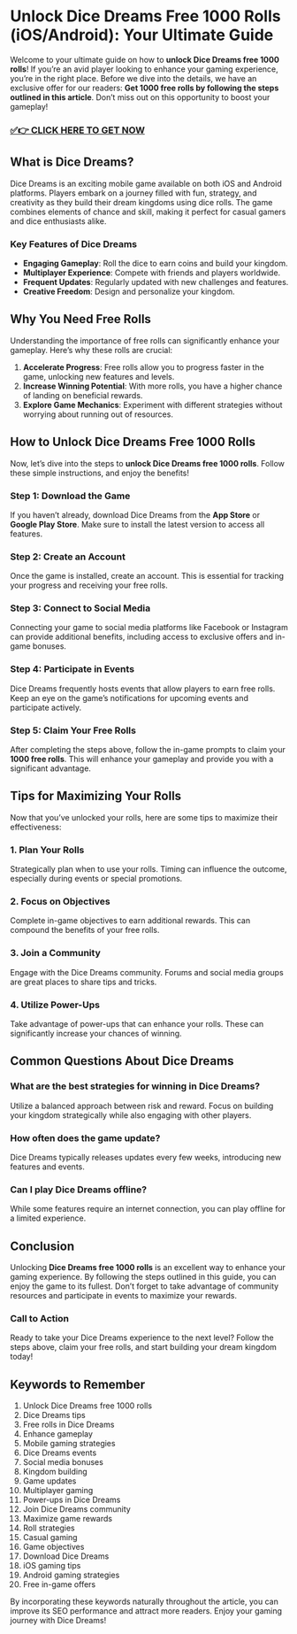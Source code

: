 # Unlock Dice Dreams Free 1000 Rolls (iOS/Android): Your Ultimate Guide

Welcome to your ultimate guide on how to **unlock Dice Dreams free 1000 rolls**! If you’re an avid player looking to enhance your gaming experience, you’re in the right place. Before we dive into the details, we have an exclusive offer for our readers: **Get 1000 free rolls by following the steps outlined in this article**. Don’t miss out on this opportunity to boost your gameplay!

### [✅👉 CLICK HERE TO GET NOW](https://freerewards.xyz/dice/dreams/)

## What is Dice Dreams?

Dice Dreams is an exciting mobile game available on both iOS and Android platforms. Players embark on a journey filled with fun, strategy, and creativity as they build their dream kingdoms using dice rolls. The game combines elements of chance and skill, making it perfect for casual gamers and dice enthusiasts alike.

### Key Features of Dice Dreams
- **Engaging Gameplay**: Roll the dice to earn coins and build your kingdom.
- **Multiplayer Experience**: Compete with friends and players worldwide.
- **Frequent Updates**: Regularly updated with new challenges and features.
- **Creative Freedom**: Design and personalize your kingdom.

## Why You Need Free Rolls

Understanding the importance of free rolls can significantly enhance your gameplay. Here’s why these rolls are crucial:

1. **Accelerate Progress**: Free rolls allow you to progress faster in the game, unlocking new features and levels.
2. **Increase Winning Potential**: With more rolls, you have a higher chance of landing on beneficial rewards.
3. **Explore Game Mechanics**: Experiment with different strategies without worrying about running out of resources.

## How to Unlock Dice Dreams Free 1000 Rolls

Now, let’s dive into the steps to **unlock Dice Dreams free 1000 rolls**. Follow these simple instructions, and enjoy the benefits!

### Step 1: Download the Game

If you haven’t already, download Dice Dreams from the **App Store** or **Google Play Store**. Make sure to install the latest version to access all features.

### Step 2: Create an Account

Once the game is installed, create an account. This is essential for tracking your progress and receiving your free rolls.

### Step 3: Connect to Social Media

Connecting your game to social media platforms like Facebook or Instagram can provide additional benefits, including access to exclusive offers and in-game bonuses.

### Step 4: Participate in Events

Dice Dreams frequently hosts events that allow players to earn free rolls. Keep an eye on the game’s notifications for upcoming events and participate actively.

### Step 5: Claim Your Free Rolls

After completing the steps above, follow the in-game prompts to claim your **1000 free rolls**. This will enhance your gameplay and provide you with a significant advantage.

## Tips for Maximizing Your Rolls

Now that you’ve unlocked your rolls, here are some tips to maximize their effectiveness:

### 1. Plan Your Rolls

Strategically plan when to use your rolls. Timing can influence the outcome, especially during events or special promotions.

### 2. Focus on Objectives

Complete in-game objectives to earn additional rewards. This can compound the benefits of your free rolls.

### 3. Join a Community

Engage with the Dice Dreams community. Forums and social media groups are great places to share tips and tricks.

### 4. Utilize Power-Ups

Take advantage of power-ups that can enhance your rolls. These can significantly increase your chances of winning.

## Common Questions About Dice Dreams

### What are the best strategies for winning in Dice Dreams?

Utilize a balanced approach between risk and reward. Focus on building your kingdom strategically while also engaging with other players.

### How often does the game update?

Dice Dreams typically releases updates every few weeks, introducing new features and events.

### Can I play Dice Dreams offline?

While some features require an internet connection, you can play offline for a limited experience.

## Conclusion

Unlocking **Dice Dreams free 1000 rolls** is an excellent way to enhance your gaming experience. By following the steps outlined in this guide, you can enjoy the game to its fullest. Don’t forget to take advantage of community resources and participate in events to maximize your rewards.

### Call to Action

Ready to take your Dice Dreams experience to the next level? Follow the steps above, claim your free rolls, and start building your dream kingdom today!

## Keywords to Remember
1. Unlock Dice Dreams free 1000 rolls
2. Dice Dreams tips
3. Free rolls in Dice Dreams
4. Enhance gameplay
5. Mobile gaming strategies
6. Dice Dreams events
7. Social media bonuses
8. Kingdom building
9. Game updates
10. Multiplayer gaming
11. Power-ups in Dice Dreams
12. Join Dice Dreams community
13. Maximize game rewards
14. Roll strategies
15. Casual gaming
16. Game objectives
17. Download Dice Dreams
18. iOS gaming tips
19. Android gaming strategies
20. Free in-game offers

By incorporating these keywords naturally throughout the article, you can improve its SEO performance and attract more readers. Enjoy your gaming journey with Dice Dreams!
